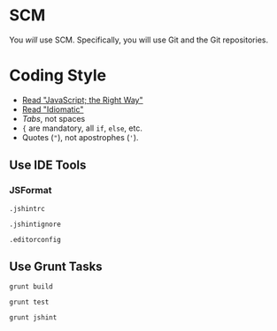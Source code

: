 # SCM #

You *will* use SCM. Specifically, you will use Git and the Git repositories.

# Coding Style #

* [Read "JavaScript; the Right Way"](http://jstherightway.org/)
* [Read "Idiomatic"](https://github.com/rwaldron/idiomatic.js)
* *Tabs*, not spaces
* `{` are mandatory, all `if`, `else`, etc.
* Quotes (`"`), not apostrophes (`'`).

## Use IDE Tools ##

### JSFormat ###

`.jshintrc`

`.jshintignore`

`.editorconfig`

## Use Grunt Tasks ##

`grunt build`

`grunt test`

`grunt jshint`
